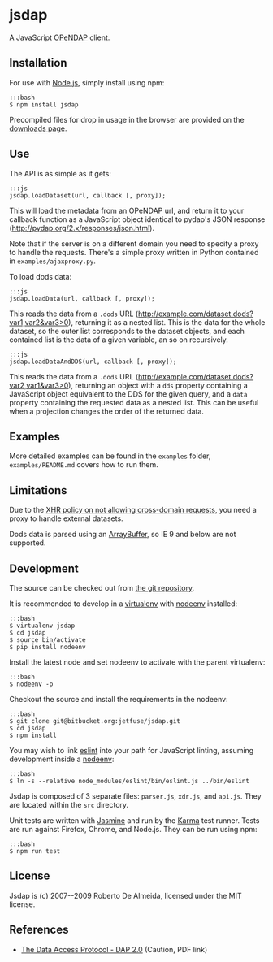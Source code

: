 # jsdap

A JavaScript [OPeNDAP](http://www.opendap.org/) client.

## Installation

For use with [Node.js](https://nodejs.org/en/), simply install using npm:

    :::bash
    $ npm install jsdap

Precompiled files for drop in usage in the browser are provided on the [downloads page](https://bitbucket.org/jetfuse/jsdap/downloads).

## Use

The API is as simple as it gets:

    :::js
    jsdap.loadDataset(url, callback [, proxy]);

This will load the metadata from an OPeNDAP url, and return it to your callback function as a JavaScript object identical to pydap's JSON response (http://pydap.org/2.x/responses/json.html).

Note that if the server is on a different domain you need to specify a proxy to handle the requests. There's a simple proxy written in Python contained in `examples/ajaxproxy.py`.

To load dods data:

    :::js
    jsdap.loadData(url, callback [, proxy]);

This reads the data from a `.dods` URL (http://example.com/dataset.dods?var1,var2&var3>0), returning it as a nested list. This is the data for the whole dataset, so the outer list corresponds to the dataset objects, and each contained list is the data of a given variable, an so on recursively.

    :::js
    jsdap.loadDataAndDDS(url, callback [, proxy]);

This reads the data from a `.dods` URL (http://example.com/dataset.dods?var2,var1&var3>0), returning an object with a `dds` property containing a JavaScript object equivalent to the DDS for the given query, and a `data` property containing the requested data as a nested list. This can be useful when a projection changes the order of the returned data.

## Examples

More detailed examples can be found in the `examples` folder, `examples/README.md` covers how to run them.

## Limitations

Due to the [XHR policy on not allowing cross-domain requests](https://developer.mozilla.org/en-US/docs/Web/Security/Same-origin_policy), you need a proxy to handle external datasets.

Dods data is parsed using an [ArrayBuffer](https://developer.mozilla.org/en-US/docs/Web/JavaScript/Reference/Global_Objects/ArrayBuffer), so IE 9 and below are not supported.

## Development

The source can be checked out from [the git repository](https://bitbucket.org/jetfuse/jsdap).

It is recommended to develop in a [virtualenv](https://virtualenv.pypa.io/) with [nodeenv](https://github.com/ekalinin/nodeenv) installed:

    :::bash
    $ virtualenv jsdap
    $ cd jsdap
    $ source bin/activate
    $ pip install nodeenv

Install the latest node and set nodeenv to activate with the parent virtualenv:

    :::bash
    $ nodeenv -p

Checkout the source and install the requirements in the nodeenv:

    :::bash
    $ git clone git@bitbucket.org:jetfuse/jsdap.git
    $ cd jsdap
    $ npm install

You may wish to link [eslint](http://eslint.org/) into your path for JavaScript linting, assuming development inside a [nodeenv](https://github.com/ekalinin/nodeenv):

    :::bash
    $ ln -s --relative node_modules/eslint/bin/eslint.js ../bin/eslint

Jsdap is composed of 3 separate files: `parser.js`, `xdr.js`, and `api.js`. They are located within the `src` directory.

Unit tests are written with [Jasmine](http://jasmine.github.io/) and run by the [Karma](http://karma-runner.github.io) test runner. Tests are run against Firefox, Chrome, and Node.js. They can be run using npm:

    :::bash
    $ npm run test

## License

Jsdap is (c) 2007--2009 Roberto De Almeida, licensed under the MIT license.

## References

* [The Data Access Protocol - DAP 2.0](https://earthdata.nasa.gov/files/ESE-RFC-004v1.1.pdf) (Caution, PDF link)
